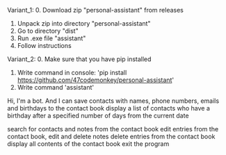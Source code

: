 Variant_1:
0. Download zip "personal-assistant" from releases
1. Unpack zip into directory "personal-assistant"
2. Go to directory "dist"
3. Run .exe file "assistant"
4. Follow instructions

Variant_2:
0. Make sure that you have pip installed
1. Write command in console: 'pip install https://github.com/47codemonkey/personal-assistant'
2. Write command 'assistant'

Hi, I'm a bot. And I can 
<create>     save contacts with names, phone numbers, emails and birthdays to the contact book
<birthday>   display a list of contacts who have a birthday after a specified number of days from the current date
<search>     search for contacts and notes from the contact book
<edit>       edit entries from the contact book, edit and delete notes
<delete>     delete entries from the contact book
<show>       display all contents of the contact book 
<exit>       exit the program
